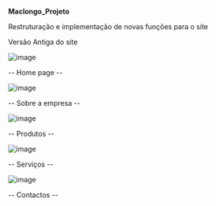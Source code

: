 <strong>Maclongo_Projeto</strong>

 
Restruturação e implementação de novas funções para o site

Versão Antiga do site 

![image](https://github.com/user-attachments/assets/a233604e-0b29-4301-a822-172686dfbefa)

-- Home page --

![image](https://github.com/user-attachments/assets/75d25ff0-d362-40e2-b69b-200344eedd4b)

-- Sobre a empresa -- 

![image](https://github.com/user-attachments/assets/6b46500b-0e21-46c9-be19-77c10123c398)

-- Produtos -- 


![image](https://github.com/user-attachments/assets/268e2871-f857-449e-a337-db376dcb1d51)


-- Serviços --

![image](https://github.com/user-attachments/assets/6571fea8-03dc-420c-a013-c3fc94c59eb5)

-- Contactos --

